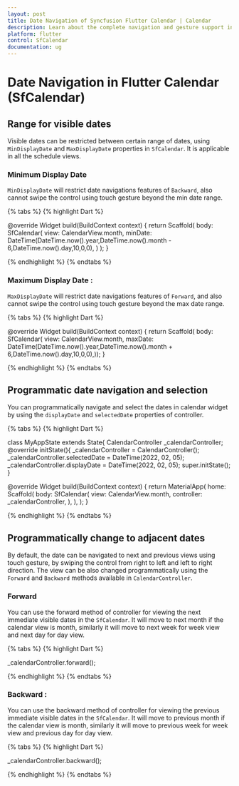 ```yaml
---
layout: post
title: Date Navigation of Syncfusion Flutter Calendar | Calendar
description: Learn about the complete navigation and gesture support in Syncfusion Flutter Calendar (SfCalendar) widget | Calendar
platform: flutter
control: SfCalendar
documentation: ug
---
```


# Date Navigation in Flutter Calendar (SfCalendar)

## Range for visible dates
Visible dates can be restricted between certain range of dates, using `MinDisplayDate` and `MaxDisplayDate` properties in `SfCalendar`. It is applicable in all the schedule views.

### Minimum Display Date
`MinDisplayDate` will restrict date navigations features of `Backward`,  also cannot swipe the control using touch gesture beyond the min date range.

{% tabs %}
{% highlight Dart %}

@override
Widget build(BuildContext context) {
return Scaffold(
body: SfCalendar(
view: CalendarView.month,
minDate: DateTime(DateTime.now().year,DateTime.now().month -  6,DateTime.now().day,10,0,0),
     )
  );
}

{% endhighlight %}
{% endtabs %}

### Maximum Display Date :
`MaxDisplayDate` will restrict date navigations features of `Forward`,  and also cannot swipe the control using touch gesture beyond the max date range.

{% tabs %}
{% highlight Dart %}

@override
Widget build(BuildContext context) {
return Scaffold(
body: SfCalendar(
view: CalendarView.month,
maxDate: DateTime(DateTime.now().year,DateTime.now().month +  6,DateTime.now().day,10,0,0),));
}

{% endhighlight %}
{% endtabs %}

## Programmatic date navigation and selection
You can programmatically navigate and select the dates in calendar widget by using the `displayDate` and `selectedDate` properties of controller.

{% tabs %}
{% highlight Dart %}

class MyAppState extends State<MyApp>{
CalendarController _calendarController;
@override
initState(){
_calendarController = CalendarController();
_calendarController.selectedDate = DateTime(2022, 02, 05);
_calendarController.displayDate = DateTime(2022, 02, 05);
super.initState();
}

@override
Widget build(BuildContext context) {
return MaterialApp(
home: Scaffold(
body: SfCalendar(
view: CalendarView.month,
controller: _calendarController,
            ),
        ),
    );
 }
 
{% endhighlight %}
{% endtabs %}

## Programmatically change to adjacent dates
By default, the date can be navigated to next and previous views using touch gesture, by swiping the control from right to left and left to right direction. The view can be also changed programmatically using the `Forward` and `Backward` methods available in `CalendarController`.

### Forward
You can use the forward method of controller for viewing the next immediate visible dates in the `SfCalendar`. It will move to next month if the calendar view is month, similarly it will move to next week for week view and next day for day view.

{% tabs %}
{% highlight Dart %}

_calendarController.forward();

{% endhighlight %}
{% endtabs %}

### Backward :
You can use the backward method of controller for viewing the previous immediate visible dates in the `SfCalendar`. It will move to previous month if the calendar view is month, similarly it will move to previous week for week view and previous day for day view.

{% tabs %}
{% highlight Dart %}

_calendarController.backward();

{% endhighlight %}
{% endtabs %}
